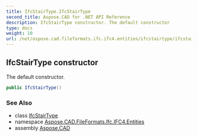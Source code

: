 ```yaml
---
title: IfcStairType.IfcStairType
second_title: Aspose.CAD for .NET API Reference
description: IfcStairType constructor. The default constructor
type: docs
weight: 10
url: /net/aspose.cad.fileformats.ifc.ifc4.entities/ifcstairtype/ifcstairtype/
---
```

## IfcStairType constructor

The default constructor.

```csharp
public IfcStairType()
```

### See Also

* class [IfcStairType](../)
* namespace [Aspose.CAD.FileFormats.Ifc.IFC4.Entities](../../ifcstairtype/)
* assembly [Aspose.CAD](../../../)


